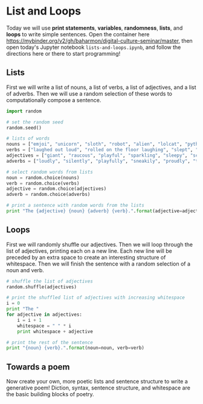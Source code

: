 # List and Loops
Today we will use **print statements**, **variables**,
**randomness**, **lists**, and **loops**
to write simple sentences.
Open the container here
https://mybinder.org/v2/gh/baharmon/digital-culture-seminar/master,
then open today's Jupyter notebook `lists-and-loops.ipynb`,
and follow the directions here or there to start programming!

## Lists
First we will write a list of nouns,
a list of verbs, a list of adjectives, and a list of adverbs.
Then we will use a random selection of these words to
computationally compose a sentence.

```python
import random

# set the random seed
random.seed()

# lists of words
nouns = ["emjoi", "unicorn", "sloth", "robot", "alien", "lolcat", "python", "bug", "flying saucer", "moon", "sorcerors apprentice"]
verbs = ["laughed out loud", "rolled on the floor laughing", "slept", "read", "declaimed", "roared", "glittered"]
adjectives = ["giant", "raucous", "playful", "sparkling", "sleepy", "scornful", "arrogant", "stealthy", "mechanical", "magical", "ancient"]
adverbs = ["loudly", "silently", "playfully", "sneakily", "proudly", "tearfully", "mindfully", "boldly", "gently", "disdainfully", "daintily", "patiently"]

# select random words from lists
noun = random.choice(nouns)
verb = random.choice(verbs)
adjective = random.choice(adjectives)
adverb = random.choice(adverbs)

# print a sentence with random words from the lists
print "The {adjective} {noun} {adverb} {verb}.".format(adjective=adjective, noun=noun, adverb=adverb, verb=verb)
```

## Loops
First we will randomly shuffle our adjectives.
Then we will loop through the list of adjectives,
printing each on a new line.
Each new line will be preceded by an extra space
to create an interesting structure of whitespace.
Then we will finish the sentence
with a random selection of a noun and verb.

```python
# shuffle the list of adjectives
random.shuffle(adjectives)

# print the shuffled list of adjectives with increasing whitespace
i = 0
print "The "
for adjective in adjectives:
    i = i + 1
    whitespace = " " * i
    print whitespace + adjective

# print the rest of the sentence
print "{noun} {verb}.".format(noun=noun, verb=verb)
```

## Towards a poem
Now create your own, more poetic lists and sentence structure
to write a generative poem!
Diction, syntax, sentence structure, and whitespace
are the basic building blocks of poetry.
